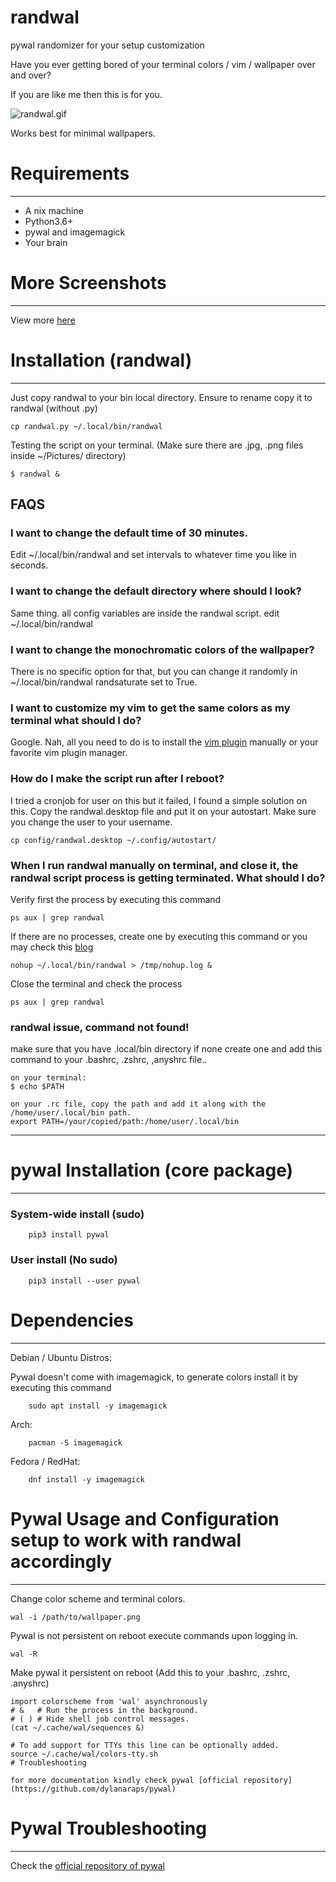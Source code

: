 # randwal
pywal randomizer for your setup customization

Have you ever getting bored of your terminal colors / vim / wallpaper over and over?

If you are like me then this is for you.

![randwal.gif](https://github.com/catx0rr/randwal/tree/master/img/randwal.gif)

Works best for minimal wallpapers.

# Requirements
---
- A nix machine
- Python3.6+
- pywal and imagemagick
- Your brain

# More Screenshots
---
View more [here](https://github.com/catx0rr/randwal/tree/master/screenshots)

# Installation (randwal)
---

Just copy randwal to your bin local directory. Ensure to rename copy it to randwal (without .py)
```
cp randwal.py ~/.local/bin/randwal
```

Testing the script on your terminal. (Make sure there are .jpg, .png files inside ~/Pictures/ directory)
```
$ randwal &
```

FAQS
---
### I want to change the default time of 30 minutes.

Edit ~/.local/bin/randwal and set intervals to whatever time you like in seconds.

### I want to change the default directory where should I look?

Same thing. all config variables are inside the randwal script. edit ~/.local/bin/randwal

### I want to change the monochromatic colors of the wallpaper?

There is no specific option for that, but you can change it randomly in ~/.local/bin/randwal randsaturate set to True.

### I want to customize my vim to get the same colors as my terminal what should I do?

Google. Nah, all you need to do is to install the [vim plugin](https://github.com/dylanaraps/wal.vim) manually or your favorite vim plugin manager.

### How do I make the script run after I reboot?

I tried a cronjob for user on this but it failed, I found a simple solution on this. Copy the randwal.desktop file and put it on your autostart. Make sure you change the user to your username.
```
cp config/randwal.desktop ~/.config/autostart/
```

### When I run randwal manually on terminal, and close it, the randwal script process is getting terminated. What should I do?

Verify first the process by executing this command
```
ps aux | grep randwal
```

If there are no processes, create one by executing this command or you may check this [blog](https://janakiev.com/blog/python-background/)
```
nohup ~/.local/bin/randwal > /tmp/nohup.log &
```

Close the terminal and check the process
```
ps aux | grep randwal
```

### randwal issue, command not found!

make sure that you have .local/bin directory if none create one and add this command to your .bashrc, .zshrc, ,anyshrc file..
```
on your terminal:
$ echo $PATH

on your .rc file, copy the path and add it along with the /home/user/.local/bin path.
export PATH=/your/copied/path:/home/user/.local/bin
```

---
# pywal Installation (core package)
---
### System-wide install (sudo)
```
    pip3 install pywal
```
### User install (No sudo)
```
    pip3 install --user pywal
```

# Dependencies
---
Debian / Ubuntu Distros:

Pywal doesn't come with imagemagick, to generate colors install it by executing this command
```
    sudo apt install -y imagemagick
```

Arch:
```
    pacman -S imagemagick
```

Fedora / RedHat:
```
    dnf install -y imagemagick
```

# Pywal Usage and Configuration setup to work with randwal accordingly
---
Change color scheme and terminal colors.
```
wal -i /path/to/wallpaper.png
```

Pywal is not persistent on reboot execute commands upon logging in.
```
wal -R
```

Make pywal it persistent on reboot (Add this to your .bashrc, .zshrc, .anyshrc)
```
import colorscheme from 'wal' asynchronously
# &   # Run the process in the background.
# ( ) # Hide shell job control messages.
(cat ~/.cache/wal/sequences &)

# To add support for TTYs this line can be optionally added.
source ~/.cache/wal/colors-tty.sh
# Troubleshooting

for more documentation kindly check pywal [official repository](https://github.com/dylanaraps/pywal)
```

# Pywal Troubleshooting
---
Check the [official repository of pywal](https://github.com/dylanaraps/pywal)
